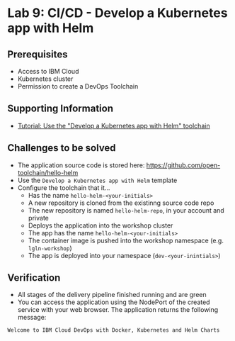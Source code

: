 # Lab 9: CI/CD - Develop a Kubernetes app with Helm 

## Prerequisites

* Access to IBM Cloud
* Kubernetes cluster
* Permission to create a DevOps Toolchain

## Supporting Information

* [Tutorial: Use the "Develop a Kubernetes app with Helm" toolchain](https://www.ibm.com/cloud/architecture/toolchains/develop-kubernetes-app-with-helm-toolchain/0_1?task=1)

## Challenges to be solved

* The application source code is stored here: https://github.com/open-toolchain/hello-helm
* Use the `Develop a Kubernetes app with Helm` template
* Configure the toolchain that it...
    * Has the name `hello-helm-<your-initials>`
    * A new repository is cloned from the existinng source code repo
    * The new repository is named `hello-helm-repo`, in your account and private
    * Deploys the application into the workshop cluster
    * The app has the name `hello-helm-<your-initials>`
    * The container image is pushed into the workshop namespace (e.g. `lgln-workshop`)
    * The app is deployed into your namespace (`dev-<your-inintials>`)

## Verification

* All stages of the delivery pipeline finished running and are green
* You can access the application using the NodePort of the created service with your web browser. The application returns the following message:

````txt
Welcome to IBM Cloud DevOps with Docker, Kubernetes and Helm Charts
````

